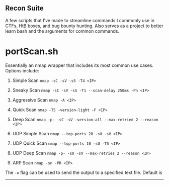 Recon Suite
---
A few scripts that I've made to streamline commands I commonly use in CTFs, HtB boxes, and bug bounty hunting. Also serves as a project to better learn bash and the arguments for common commands.

# portScan.sh
Essentially an nmap wrapper that includes its most common use cases. Options include:

1) Simple Scan
    `nmap -sC -sV -sS -T4 <IP>`

2) Sneaky Scan
    `nmap -sC -sV -sS -T1 --scan-delay 250ms -Pn <IP>`

3) Aggressive Scan
    `nmap -A <IP>`

4) Quick Scan
    `nmap -T5 -version-light -F <IP>`

5) Deep Scan
    `nmap -p- -sC -sV -version-all --max-retried 2 --reason <IP>`

6) UDP Simple Scan
    `nmap --top-ports 20 -sU -sV <IP>`

7) UDP Quick Scan
    `nmap --top-ports 10 -sU -T5 <IP>`

8) UDP Deep Scan
    `nmap -p- -sU -sV --max-retries 2 --reason <IP>`

9) ARP Scan
    `nmap -sn -PR <IP>`

The `-o` flag can be used to send the output to a specified text file. Default is 

---
